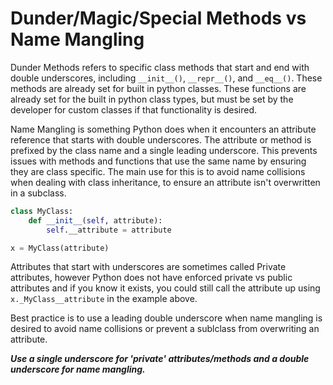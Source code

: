 # Dunder/Magic/Special Methods vs Name Mangling

Dunder Methods refers to specific class methods that start and end with double underscores, including `__init__()`, `__repr__()`, and `__eq__()`. These methods are already set for built in python classes. These functions are already set for the built in python class types, but must be set by the developer for custom classes if that functionality is desired.

Name Mangling is something Python does when it encounters an attribute reference that starts with double underscores. The attribute or method is prefixed by the class name and a single leading underscore. This prevents issues with methods and functions that use the same name by ensuring they are class specific. The main use for this is to avoid name collisions when dealing with class inheritance, to ensure an attribute isn't overwritten in a subclass.

```python
class MyClass:
    def __init__(self, attribute):
        self.__attribute = attribute

x = MyClass(attribute)
```

Attributes that start with underscores are sometimes called Private attributes, however Python does not have enforced private vs public attributes and if you know it exists, you could still call the attribute up using `x._MyClass__attribute` in the example above.

Best practice is to use a leading double underscore when name mangling is desired to avoid name collisions or prevent a sublclass from overwriting an attribute.

***Use a single underscore for 'private' attributes/methods and a double underscore for name mangling.***
